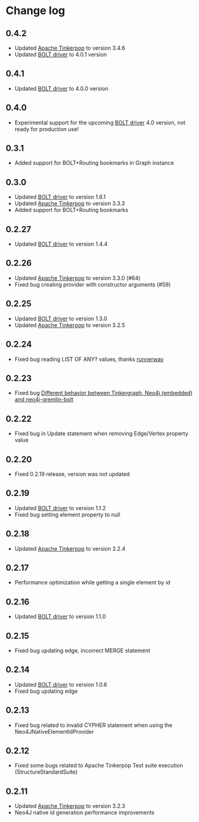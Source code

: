 # Change log

## 0.4.2

* Updated [Apache Tinkerpop](http://tinkerpop.apache.org/) to version 3.4.6
* Updated [BOLT driver](https://github.com/neo4j/neo4j-java-driver) to 4.0.1 version

## 0.4.1

* Updated [BOLT driver](https://github.com/neo4j/neo4j-java-driver) to 4.0.0 version

## 0.4.0

* Experimental support for the upcoming [BOLT driver](https://github.com/neo4j/neo4j-java-driver) 4.0 version, not ready for production use!

## 0.3.1

* Added support for BOLT+Routing bookmarks in Graph instance

## 0.3.0

* Updated [BOLT driver](https://github.com/neo4j/neo4j-java-driver) to version 1.6.1
* Updated [Apache Tinkerpop](http://tinkerpop.apache.org/) to version 3.3.3
* Added support for BOLT+Routing bookmarks 

## 0.2.27

* Updated [BOLT driver](https://github.com/neo4j/neo4j-java-driver) to version 1.4.4

## 0.2.26

* Updated [Apache Tinkerpop](http://tinkerpop.apache.org/) to version 3.3.0 (#64)
* Fixed bug creating provider with constructor arguments (#59)

## 0.2.25

* Updated [BOLT driver](https://github.com/neo4j/neo4j-java-driver) to version 1.3.0
* Updated [Apache Tinkerpop](http://tinkerpop.apache.org/) to version 3.2.5

## 0.2.24

* Fixed bug reading LIST OF ANY? values, thanks [runnerway](https://github.com/runnerway)

## 0.2.23

* Fixed bug [Different behavior between Tinkergraph, Neo4j (embedded) and neo4j-gremlin-bolt](https://github.com/SteelBridgeLabs/neo4j-gremlin-bolt/issues/52)

## 0.2.22

* Fixed bug in Update statement when removing Edge/Vertex property value

## 0.2.20

* Fixed 0.2.19 release, version was not updated

## 0.2.19

* Updated [BOLT driver](https://github.com/neo4j/neo4j-java-driver) to version 1.1.2
* Fixed bug setting element property to null

## 0.2.18

* Updated [Apache Tinkerpop](http://tinkerpop.apache.org/) to version 3.2.4

## 0.2.17

* Performance optimization while getting a single element by id

## 0.2.16

* Updated [BOLT driver](https://github.com/neo4j/neo4j-java-driver) to version 1.1.0

## 0.2.15

* Fixed bug updating edge, incorrect MERGE statement

## 0.2.14

* Updated [BOLT driver](https://github.com/neo4j/neo4j-java-driver) to version 1.0.6
* Fixed bug updating edge

## 0.2.13

* Fixed bug related to invalid CYPHER statement when using the Neo4JNativeElementIdProvider 

## 0.2.12

* Fixed some bugs related to Apache Tinkerpop Test suite execution (StructureStandardSuite) 

## 0.2.11

* Updated [Apache Tinkerpop](http://tinkerpop.apache.org/) to version 3.2.3
* Neo4J native id generation performance improvements
